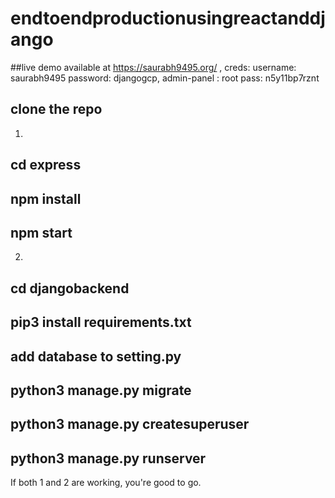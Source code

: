 # endtoendproductionusingreactanddjango

##live demo available at https://saurabh9495.org/ , creds: username: saurabh9495 password: djangogcp, admin-panel : root pass: n5y11bp7rznt

## clone the repo
1.

## cd express 
## npm install
## npm start

2.

## cd djangobackend
## pip3 install requirements.txt
## add database to setting.py
## python3 manage.py migrate
## python3 manage.py createsuperuser
## python3 manage.py runserver

If both 1 and 2 are working, you're good to go.
